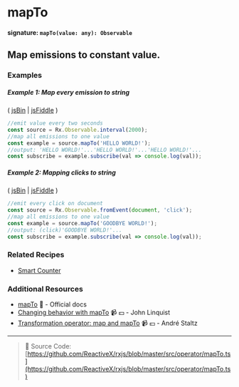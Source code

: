 # mapTo
#### signature: `mapTo(value: any): Observable`

## Map emissions to constant value.

### Examples

##### Example 1: Map every emission to string

( [jsBin](http://jsbin.com/qujolenili/1/edit?js,console) | [jsFiddle](https://jsfiddle.net/btroncone/4ojq56ng/) )

```js
//emit value every two seconds
const source = Rx.Observable.interval(2000);
//map all emissions to one value
const example = source.mapTo('HELLO WORLD!');
//output: 'HELLO WORLD!'...'HELLO WORLD!'...'HELLO WORLD!'...
const subscribe = example.subscribe(val => console.log(val));
```

##### Example 2: Mapping clicks to string

( [jsBin](http://jsbin.com/xaheciwara/1/edit?js,console,output) | [jsFiddle](https://jsfiddle.net/btroncone/52fqL4nn/) )

```js
//emit every click on document
const source = Rx.Observable.fromEvent(document, 'click');
//map all emissions to one value
const example = source.mapTo('GOODBYE WORLD!');
//output: (click)'GOODBYE WORLD!'...
const subscribe = example.subscribe(val => console.log(val));
```

### Related Recipes
* [Smart Counter](../../recipes/smartcounter.md)

### Additional Resources
* [mapTo](http://reactivex.io/rxjs/class/es6/Observable.js~Observable.html#instance-method-mapTo) :newspaper: - Official docs
* [Changing behavior with mapTo](https://egghead.io/lessons/rxjs-changing-behavior-with-mapto?course=step-by-step-async-javascript-with-rxjs) :video_camera: :dollar: - John Linquist
* [Transformation operator: map and mapTo](https://egghead.io/lessons/rxjs-transformation-operator-map-and-mapto?course=rxjs-beyond-the-basics-operators-in-depth) :video_camera: :dollar: - André Staltz

---
> :file_folder: Source Code:  [https://github.com/ReactiveX/rxjs/blob/master/src/operator/mapTo.ts](https://github.com/ReactiveX/rxjs/blob/master/src/operator/mapTo.ts)
